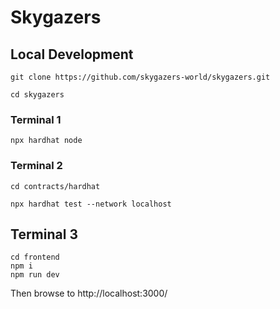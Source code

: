 # Skygazers

## Local Development

`git clone https://github.com/skygazers-world/skygazers.git`

`cd skygazers`

### Terminal 1

```
npx hardhat node
```

### Terminal 2

```
cd contracts/hardhat
```

```
npx hardhat test --network localhost
```

## Terminal 3

```
cd frontend
npm i
npm run dev
```

Then browse to http://localhost:3000/




